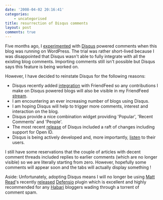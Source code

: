```yaml
---
date: '2008-04-02 20:16:41'
categories:
    - uncategorised
title: resurrection of Disqus comments
layout: post
comments: true
---
```

Five months ago, I
[experimented](http://www.nbrightside.com/blog/2007/10/31/disqus-powered-comments/)
with [Disqus](http://www.disqus.com/) powered comments when this blog
was running on WordPress. The trial was rather short-lived because I was
disappointed that Disqus wasn't able to fully integrate with all the
existing blog comments. Importing comments still isn't possible but
Disqus says this feature is being worked on.

However, I have decided to reinstate Disqus for the following reasons:

-   Disqus recently added
    [integration](http://blog.disqus.net/2008/03/24/add-your-disqus-profile-on-friendfeed/)
    with FriendFeed so any contributions I make on Disqus powered blogs
    will also be visible in my FriendFeed
    [stream](http://friendfeed.com/andyc).
-   I am encountering an ever increasing number of blogs using Disqus.
-   I am hoping Disqus will help to trigger more comments, interest and
    interaction on the blog.
-   Disqus provide a nice combination widget providing 'Popular',
    'Recent Comments' and 'People'.
-   The most recent
    [release](http://blog.disqus.net/2008/03/14/disqus-releases-beta-2-–-new-features-lots-of-bug-fixes-improved-performance/)
    of Disqus included a raft of changes including support for Open ID.
-   Disqus is being actively developed and, more importantly,
    [listen](http://shegeeks.net/great-quality-customer-support-with-disqus/)
    to their users.

I still have some reservations that the couple of articles with decent
comment threads included replies to earlier comments (which are no
longer visible) so we are literally starting from zero. However,
hopefully some comments will appear soon and the tabs will actually
display something !

Aside: Unfortunately, adopting Disqus means I will no longer be using
[Matt Read](http://mattread.com/)'s recently
[released](http://twitter.com/MattRead/statuses/779438983)
[Defensio](http://www.defensio.com/) plugin which is excellent and
highly recommended for any [Habari](http://www.habariproject.org/en/)
bloggers wading through a torrent of comment spam.
